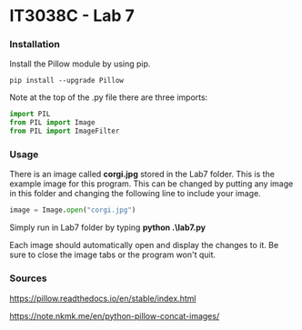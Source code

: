 # IT3038C - Lab 7

### Installation
Install the Pillow module by using pip.

```pip install --upgrade Pillow```


Note at the top of the .py file there are three imports:

```python
import PIL
from PIL import Image
from PIL import ImageFilter
```
### Usage
There is an image called <b>corgi.jpg</b> stored in the Lab7 folder. This is the example image for this program. This can be changed by putting any image in this folder and changing the following line to include your image.

```python
image = Image.open("corgi.jpg")
```
Simply run in Lab7 folder by typing <b>python .\lab7.py</b>

Each image should automatically open and display the changes to it. Be sure to close the image tabs or the program won't quit.
### Sources
https://pillow.readthedocs.io/en/stable/index.html

https://note.nkmk.me/en/python-pillow-concat-images/
